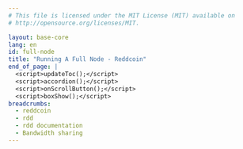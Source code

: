 ```yaml
---
# This file is licensed under the MIT License (MIT) available on
# http://opensource.org/licenses/MIT.

layout: base-core
lang: en
id: full-node
title: "Running A Full Node - Reddcoin"
end_of_page: |
  <script>updateToc();</script>
  <script>accordion();</script>
  <script>onScrollButton();</script>
  <script>boxShow();</script>
breadcrumbs:
  - reddcoin
  - rdd
  - rdd documentation
  - Bandwidth sharing
---
```


<!-- Variable assignment

{% capture installFinished %}
You have now completed installing Reddcoin Core.  If you have any questions, please ask in one of Reddcoin's many [communities](/en/community), such as [Reddcoin Talk](https://reddcointalk.org/), [Reddcoin Discord technical support](https://discord.gg/vKyEVnw), or the [#reddcoin official Telegram](https://t.me/ReddcoinOfficial) on Freenode.
